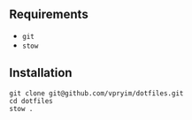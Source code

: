 ## Requirements

- `git`
- `stow`

## Installation

```
git clone git@github.com/vpryim/dotfiles.git
cd dotfiles
stow .
```
